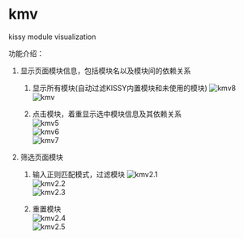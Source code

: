 kmv
===

kissy module visualization

功能介绍：    

1. 显示页面模块信息，包括模块名以及模块间的依赖关系
	1. 显示所有模块(自动过滤KISSY内置模块和未使用的模块) 
	![kmv8](http://gtms04.alicdn.com/tps/i4/TB1zifOFVXXXXaiXXXXCBRn8VXX-1280-1024.png)  
	![kmv](http://gtms04.alicdn.com/tps/i4/TB1g7jFFVXXXXbWXFXXrQGXPFXX-1366-768.png)    

	2. 点击模块，着重显示选中模块信息及其依赖关系     
	![kmv5](http://gtms01.alicdn.com/tps/i1/TB1xGrPFVXXXXayXXXXCBRn8VXX-1280-1024.png)    
	![kmv6](http://gtms02.alicdn.com/tps/i2/TB1ZnLDFVXXXXabXVXXCBRn8VXX-1280-1024.png)    
	![kmv7](http://gtms03.alicdn.com/tps/i3/TB1mJPDFVXXXXbZXVXXCBRn8VXX-1280-1024.png)    
	
2. 筛选页面模块
	1. 输入正则匹配模式，过滤模块
	![kmv2.1](http://gtms04.alicdn.com/tps/i4/TB1J_fDFVXXXXakXVXXCBRn8VXX-1280-1024.png)    
	![kmv2.2](http://gtms04.alicdn.com/tps/i4/TB1VbLMFVXXXXamXpXXCBRn8VXX-1280-1024.png)   
	![kmv2.3](http://gtms01.alicdn.com/tps/i1/TB1zzPNFVXXXXclXXXXCBRn8VXX-1280-1024.png)   

	4. 重置模块     
	![kmv2.4](http://gtms01.alicdn.com/tps/i1/TB16lPPFVXXXXauXXXXCBRn8VXX-1280-1024.png)   
	![kmv2.5](http://gtms03.alicdn.com/tps/i3/TB1TWbyFVXXXXbWXVXXCBRn8VXX-1280-1024.png)
	    


	
